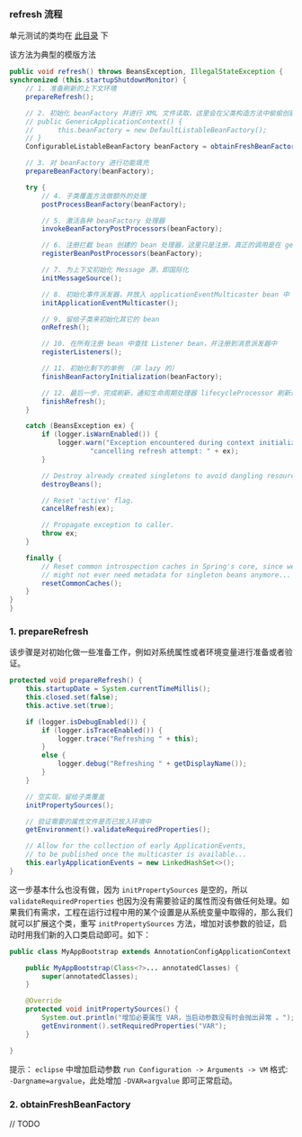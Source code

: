 

### refresh 流程

单元测试的类均在 [此目录](https://github.com/pleuvoir/spring-source-code-learning/blob/master/spring-context/src/test/java/io/github/pleuvoir/mine) 下

该方法为典型的模版方法

```java
public void refresh() throws BeansException, IllegalStateException {
synchronized (this.startupShutdownMonitor) {
	// 1. 准备刷新的上下文环境
	prepareRefresh();

	// 2. 初始化 beanFactory 并进行 XML 文件读取，这里会在父类构造方法中偷偷创建创建 DefaultListableBeanFactory 对象
	// public GenericApplicationContext() {
	//		this.beanFactory = new DefaultListableBeanFactory();
	// }
	ConfigurableListableBeanFactory beanFactory = obtainFreshBeanFactory();

	// 3. 对 beanFactory 进行功能填充
	prepareBeanFactory(beanFactory);

	try {
		// 4. 子类覆盖方法做额外的处理
		postProcessBeanFactory(beanFactory);

		// 5. 激活各种 beanFactory 处理器
		invokeBeanFactoryPostProcessors(beanFactory);

		// 6. 注册拦截 bean 创建的 bean 处理器，这里只是注册，真正的调用是在 getBean 的时候
		registerBeanPostProcessors(beanFactory);

		// 7. 为上下文初始化 Message 源，即国际化
		initMessageSource();

		// 8. 初始化事件派发器，并放入 applicationEventMulticaster bean 中
		initApplicationEventMulticaster();

		// 9. 留给子类来初始化其它的 bean
		onRefresh();

		// 10. 在所有注册 bean 中查找 Listener bean，并注册到消息派发器中
		registerListeners();

		// 11. 初始化剩下的单例 （非 lazy 的）
		finishBeanFactoryInitialization(beanFactory);

		// 12. 最后一步，完成刷新，通知生命周期处理器 lifecycleProcessor 刷新过程，同时发出 contextRefreshEvent 通知别人
		finishRefresh();
	}

	catch (BeansException ex) {
		if (logger.isWarnEnabled()) {
			logger.warn("Exception encountered during context initialization - " +
					"cancelling refresh attempt: " + ex);
		}

		// Destroy already created singletons to avoid dangling resources.
		destroyBeans();

		// Reset 'active' flag.
		cancelRefresh(ex);

		// Propagate exception to caller.
		throw ex;
	}

	finally {
		// Reset common introspection caches in Spring's core, since we
		// might not ever need metadata for singleton beans anymore...
		resetCommonCaches();
	}
}
}
```

### 1. prepareRefresh

该步骤是对初始化做一些准备工作，例如对系统属性或者环境变量进行准备或者验证。

```java
protected void prepareRefresh() {
	this.startupDate = System.currentTimeMillis();
	this.closed.set(false);
	this.active.set(true);

	if (logger.isDebugEnabled()) {
		if (logger.isTraceEnabled()) {
			logger.trace("Refreshing " + this);
		}
		else {
			logger.debug("Refreshing " + getDisplayName());
		}
	}

	// 空实现，留给子类覆盖
	initPropertySources();

	// 验证需要的属性文件是否已放入环境中
	getEnvironment().validateRequiredProperties();

	// Allow for the collection of early ApplicationEvents,
	// to be published once the multicaster is available...
	this.earlyApplicationEvents = new LinkedHashSet<>();
}
```

这一步基本什么也没有做，因为 `initPropertySources` 是空的，所以 `validateRequiredProperties` 也因为没有需要验证的属性而没有做任何处理。如果我们有需求，工程在运行过程中用的某个设置是从系统变量中取得的，那么我们就可以扩展这个类，重写 `initPropertySources` 方法，增加对该参数的验证，启动时用我们新的入口类启动即可。如下：

```java
public class MyAppBootstrap extends AnnotationConfigApplicationContext {

	public MyAppBootstrap(Class<?>... annotatedClasses) {
		super(annotatedClasses);
	}

	@Override
	protected void initPropertySources() {
		System.out.println("增加必要属性 VAR，当启动参数没有时会抛出异常 。");
		getEnvironment().setRequiredProperties("VAR");
	}

}
```
提示： `eclipse` 中增加启动参数 `run Configuration -> Arguments -> VM`  格式: `-Dargname=argvalue`，此处增加 `-DVAR=argvalue` 即可正常启动。

### 2. obtainFreshBeanFactory

// TODO
